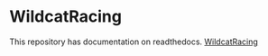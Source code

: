 # WildcatRacing
This repository has documentation on readthedocs.
<a href="https://wildcatracing.rtfd.io" target="_blank">WildcatRacing</a>
